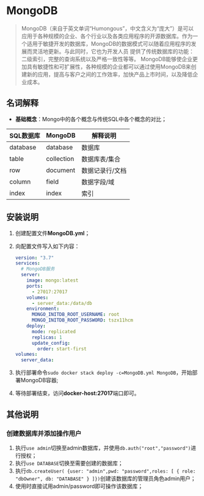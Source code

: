 # MongoDB

> MongoDB（来自于英文单词“Humongous”，中文含义为“庞大”）是可以应用于各种规模的企业、各个行业以及各类应用程序的开源数据库。作为一个适用于敏捷开发的数据库，MongoDB的数据模式可以随着应用程序的发展而灵活地更新。与此同时，它也为开发人员 提供了传统数据库的功能：二级索引，完整的查询系统以及严格一致性等等。 MongoDB能够使企业更加具有敏捷性和可扩展性，各种规模的企业都可以通过使用MongoDB来创建新的应用，提高与客户之间的工作效率，加快产品上市时间，以及降低企业成本。

## 名词解释

- **基础概念**：Mongo中的各个概念与传统SQL中各个概念的对比；

|SQL数据库|MongoDB|解释说明|
|--|--|--|
|database|database|数据库|
|table|collection|数据库表/集合|
|row|document|数据记录行/文档|
|column|field|数据字段/域|
|index|index|索引|

## 安装说明

1. 创建配置文件**MongoDB.yml**；
2. 向配置文件写入如下内容：

    ``` yml
    version: "3.7"
    services:
      # MongoDB服务
      server:
        image: mongo:latest
        ports:
          - 27017:27017
        volumes:
          - server_data:/data/db
        environment:
          MONGO_INITDB_ROOT_USERNAME: root
          MONGO_INITDB_ROOT_PASSWORD: tszx11hcm
        deploy:
          mode: replicated
          replicas: 1
          update_config:
            order: start-first
    volumes:
      server_data:
    ```
3. 执行部署命令`sudo docker stack deploy -c=MongoDB.yml MongoDB`，开始部署MongoDB容器;
4. 等待部署结束，访问**docker-host:27017**端口即可。

## 其他说明

### 创建数据库并添加操作用户

1. 执行`use admin`切换至admin数据库，并使用`db.auth("root","password")`进行授权；
2. 执行`use DATABASE`切换至需要创建的数据库；
3. 执行`db.createUser( {user: "admin",pwd: "password",roles: [ { role: "dbOwner", db: "DATABASE" } ]})`创建该数据库的管理员角色admin用户；
4. 使用时直接试用admin/password即可操作该数据库；